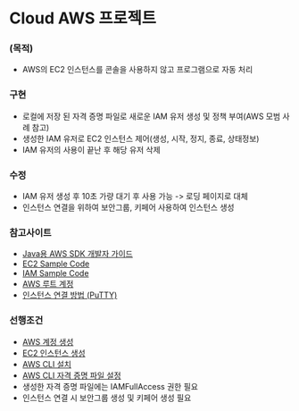 # Cloud AWS 프로젝트

### (목적)
* AWS의 EC2 인스턴스를 콘솔을 사용하지 않고 프로그램으로 자동 처리 

### 구현
* 로컬에 저장 된 자격 증명 파일로 새로운 IAM 유저 생성 및 정책 부여(AWS 모범 사례 참고)
* 생성한 IAM 유저로 EC2 인스턴스 제어(생성, 시작, 정지, 종료, 상태정보)
* IAM 유저의 사용이 끝난 후 해당 유저 삭제


### 수정
* IAM 유저 생성 후 10초 가량 대기 후 사용 가능 -> 로딩 페이지로 대체
* 인스턴스 연결을 위하여 보안그룹, 키페어 사용하여 인스턴스 생성

### 참고사이트
* [Java용 AWS SDK 개발자 가이드](https://docs.aws.amazon.com/ko_kr/sdk-for-java/v1/developer-guide/aws-sdk-java-dg.pdf)
* [EC2 Sample Code](https://docs.aws.amazon.com/sdk-for-java/v1/developer-guide/examples-ec2-instances.html)
* [IAM Sample Code](https://github.com/awsdocs/aws-doc-sdk-examples/tree/master/java/example_code/iam/src/main/java/aws/example/iam)
* [AWS 루트 계정](https://docs.aws.amazon.com/ko_kr/IAM/latest/UserGuide/id_root-user.html)
* [인스턴스 연결 방법 (PuTTY)](https://docs.aws.amazon.com/AWSEC2/latest/UserGuide/putty.html)

### 선행조건
* [AWS 계정 생성](https://aws.com) 
* [EC2 인스턴스 생성](https://victorydntmd.tistory.com/61)
* [AWS CLI 설치](https://docs.aws.amazon.com/ko_kr/cli/latest/userguide/cli-chap-install.html)
* [AWS CLI 자격 증명 파일 설정](https://docs.aws.amazon.com/ko_kr/cli/latest/userguide/cli-configure-files.html)
* 생성한 자격 증명 파일에는 IAMFullAccess 권한 필요
* 인스턴스 연결 시 보안그룹 생성 및 키페어 생성 필요 